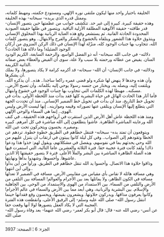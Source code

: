 ------------------------------------------------------------------------

الخليقة باختيار واحد منها ليكون ملتقى نوره الإلهي، ومستودع حكمته، ومهبط
كلماته، وممثل قدره الذي يريده- سبحانه- بهذه الخليقة.  
وهذه حقيقة كبيرة. كبيرة إلى غير حد. تتكشف جوانب من عظمتها حين يتصور
الإنسان- قدر طاقته- حقيقة الألوهية المطلقة الأزلية الباقية. ويتصور في
ظلها حقيقة العبودية المحدودة الحادثة الفانية. ثم يستشعر وقع هذه العناية
الربانية بهذا المخلوق الإنساني ويتذوق حلاوة هذا الشعور ويتلقاه بالخشوع
والشكر والفرح والابتهال.. وهو يتصور كلمات الله، تتجاوب بها جنبات الوجود
كله، منزّلة لهذا الإنسان في ذلك الركن المنزوي من أركان الوجود الضئيلة!
وما دلالة هذا الحادث؟  
دلالته- في جانب الله سبحانه- أنه ذو الفضل الواسع، والرحمة السابغة،
الكريم الودود المنان. يفيض من عطائه ورحمته بلا سبب ولا علة، سوى أن الفيض
والعطاء بعض صفاته الذاتية الكريمة.  
ودلالته- في جانب الإنسان- أن الله- سبحانه- قد أكرمه كرامة لا يكاد
يتصورها، ولا يملك أن يشكرها.  
وأن هذه وحدها لا ينهض لها شكره ولو قضى عمره راكعا ساجدا.. هذه.. أن يذكره
الله، ويلتفت إليه، ويصله به، ويختار من جنسه رسولا يوحي إليه بكلماته. وأن
تصبح الأرض.. مسكنه.. مهبطا لهذه الكلمات التي تتجاوب بها جنبات الوجود في
خشوع وابتهال.  
فأما آثار هذا الحادث الهائل في حياة البشرية كلها فقد بدأت منذ اللحظة
الأولى. بدأت في تحويل خط التاريخ، منذ أن بدأت في تحويل خط الضمير
الإنساني.. منذ أن تحددت الجهة التي يتطلع إليها الإنسان ويتلقى عنها
تصوراته وقيمه وموازينه.. إنها ليست الأرض وليس الهوى.. إنما هي السماء
والوحي الإلهي.  
ومنذ هذه اللحظة عاش أهل الأرض الذين استقرت في أرواحهم هذه الحقيقة.. في
كنف الله ورعايته المباشرة الظاهرة. عاشوا يتطلعون إلى الله مباشرة في كل
أمرهم. كبيره وصغيره. يحسون ويتحركون تحت عين الله.  
ويتوقعون أن تمتد يده- سبحانه- فتنقل خطاهم في الطريق خطوة خطوة. تردهم عن
الخطأ وتقودهم إلى الصواب.. وفي كل ليلة كانوا يبيتون في ارتقاب أن يتنزل
عليهم من الله وحي يحدثهم بما في نفوسهم، ويفصل في مشكلاتهم، ويقول لهم:
خذوا هذا ودعوا ذاك! ولقد كانت فترة عجيبة حقا. فترة الثلاثة والعشرين عاما
التالية، التي استمرت فيها هذه الصلة الظاهرة المباشرة بين البشر والملأ
الأعلى. فترة لا يتصور حقيقتها إلا الذين عاشوها. وأحسوها. وشهدوا بدأها
ونهايتها.  
وذاقوا حلاوة هذا الاتصال. وأحسوا يد الله تنقل خطاهم في الطريق. ورأوا من
أين بدأوا وإلى أين انتهوا..  
وهي مسافة هائلة لا تقاس بأي مقياس من مقاييس الأرض. مسافة في الضمير لا
تعدلها مسافة في الكون الظاهر، ولا يماثلها بعد بين الأجرام والعوالم!
المسافة بين التلقي من الأرض والتلقي من السماء. بين الاستمداد من الهوى
والاستمداد من الوحي. بين الجاهلية والإسلام. بين البشرية والربانية، وهي
أبعد مما بين الأرض والسماء في عالم الأجرام! وكانوا يعرفون مذاقها.
ويدركون حلاوتها. ويشعرون بقيمتها، ويحسون وقع فقدانها حينما انتقل رسول
الله- صلى الله عليه وسلم- إلى الرفيق الأعلى، وانقطعت هذه الفترة العجيبة
التي لا يكاد العقل يتصورها لولا أنها وقعت حقا.  
عن أنس- رضي الله عنه- قال: قال أبو بكر لعمر- رضي الله عنهما- بعد وفاة
رسول الله- صلى الله

------------------------------------------------------------------------

الجزء: 6 ¦ الصفحة: 3937
